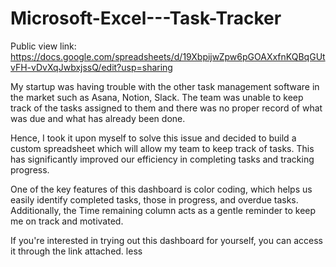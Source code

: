 # Microsoft-Excel---Task-Tracker

Public view link: https://docs.google.com/spreadsheets/d/19XbpijwZpw6pGOAXxfnKQBqGUtvFH-vDvXqJwbxjssQ/edit?usp=sharing

My startup was having trouble with the other task management software in the market such as Asana, Notion, Slack. The team was unable to keep track of the tasks assigned to them and there was no proper record of what was due and what has already been done.

Hence, I took it upon myself to solve this issue and decided to build a custom spreadsheet which will allow my team to keep track of tasks. This has significantly improved our efficiency in completing tasks and tracking progress.

One of the key features of this dashboard is color coding, which helps us easily identify completed tasks, those in progress, and overdue tasks. Additionally, the Time remaining column acts as a gentle reminder to keep me on track and motivated.

If you're interested in trying out this dashboard for yourself, you can access it through the link attached. less
